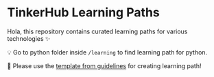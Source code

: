 # TinkerHub Learning Paths

Hola, this repository contains curated learning paths for various technologies :sparkles:

:bulb:  Go to python folder inside `/learning` to find learning path for python.

:crystal_ball:  Please use the [template from guidelines](https://github.com/tinkerhub-org/TinkerHub-Learning-Paths/blob/main/Guidelines/README.md) for creating learning path!


  


